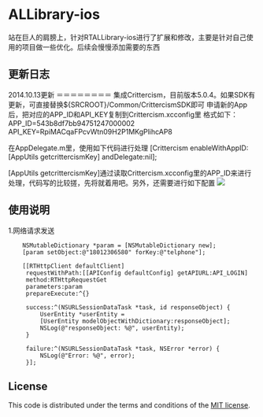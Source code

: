 # ALLibrary-ios 

站在巨人的肩膀上，针对RTALLibrary-ios进行了扩展和修改，主要是针对自己使用的项目做一些优化。后续会慢慢添加需要的东西




## 更新日志

2014.10.13更新
＝＝＝＝＝＝＝＝
集成Crittercism，目前版本5.0.4。如果SDK有更新，可直接替换${SRCROOT}/Common/CrittercismSDK即可
申请新的App后，把对应的APP_ID和API_KEY复制到Crittercism.xcconfig里
格式如下：
APP_ID=543b8df7bb94751247000002
API_KEY=RpiMACqaFPcvWtn09H2P1MKgPlihcAP8

在AppDelegate.m里，使用如下代码进行处理
[Crittercism enableWithAppID:[AppUtils getcrittercismKey] andDelegate:nil];

[AppUtils getcrittercismKey]通过读取Crittercism.xcconfig里的APP_ID来进行处理，代码写的比较搓，先将就着用吧。另外，还需要进行如下配置
[![](http://ftpdemo.qiniudn.com/1.png)](http://ftpdemo.qiniudn.com/1.png)


## 使用说明
1.网络请求发送
```objetivce-c
    NSMutableDictionary *param = [NSMutableDictionary new];
    [param setObject:@"18012306580" forKey:@"telphone"];
    
    [[RTHttpClient defaultClient]
     requestWithPath:[[APIConfig defaultConfig] getAPIURL:API_LOGIN]
     method:RTHttpRequestGet
     parameters:param
     prepareExecute:^{}
     
     success:^(NSURLSessionDataTask *task, id responseObject) {
         UserEntity *userEntity =
         [UserEntity modelObjectWithDictionary:responseObject];
         NSLog(@"responseObject: %@", userEntity);
     }
     
     failure:^(NSURLSessionDataTask *task, NSError *error) {
         NSLog(@"Error: %@", error);
     }];
```



## License

This code is distributed under the terms and conditions of the [MIT license](LICENSE). 


